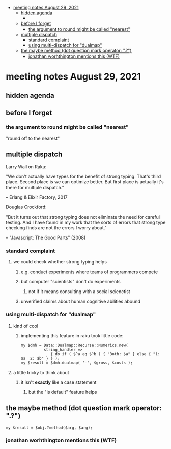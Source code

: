 - [meeting notes August 29, 2021](#orgb117370)
  - [hidden agenda](#org81c272b)
    - [](#orgc558b54)
  - [before I forget](#orgecc8438)
    - [the argument to round might be called "nearest"](#org6e997e4)
  - [multiple dispatch](#org9846326)
    - [standard complaint](#org097db0e)
    - [using multi-dispatch for "dualmap"](#org142913d)
  - [the maybe method (dot question mark operator: ".?")](#org17639c4)
    - [jonathan worhthington mentions this (WTF)](#org90bf2b3)


<a id="orgb117370"></a>

# meeting notes August 29, 2021


<a id="org81c272b"></a>

## hidden agenda


<a id="orgc558b54"></a>

### 


<a id="orgecc8438"></a>

## before I forget


<a id="org6e997e4"></a>

### the argument to round might be called "nearest"

"round off to the nearest"


<a id="org9846326"></a>

## multiple dispatch

Larry Wall on Raku:

"We don't actually have types for the benefit of strong typing. That's third place. Second place is we can optimize better. But first place is actually it's there for multiple dispatch."

&#x2013; Erlang & Elixir Factory, 2017

Douglas Crockford:

"But it turns out that strong typing does not eliminate the need for careful testing. And I have found in my work that the sorts of errors that strong type checking finds are not the errors I worry about."

&#x2013; "Javascript: The Good Parts" (2008)


<a id="org097db0e"></a>

### standard complaint

1.  we could check whether strong typing helps

    1.  e.g. conduct experiments where teams of programmers compete
    
    2.  but computer "scientists" don't do experiments
    
        1.  not if it means consulting with a social scienctist
    
    3.  unverified claims about human cognitive abilities abound


<a id="org142913d"></a>

### using multi-dispatch for "dualmap"

1.  kind of cool

    1.  implementing this feature in raku took little code:
    
        ```perl6
        my $dmh = Data::Dualmap::Recurse::Numerics.new( 
                  string_handler => 
                     { do if ( $^a eq $^b ) { "Both: $a" } else { "1: $a  2: $b" } } );
        my $result = $dmh.dualmap( '-', $gross, $costs );
        ```

2.  a little tricky to think about

    1.  it isn't **exactly** like a case statement
    
        1.  but the "is default" feature helps


<a id="org17639c4"></a>

## the maybe method (dot question mark operator: ".?")

```perl6
my $result = $obj.?method($arg, $arg);
```


<a id="org90bf2b3"></a>

### jonathan worhthington mentions this (WTF)
